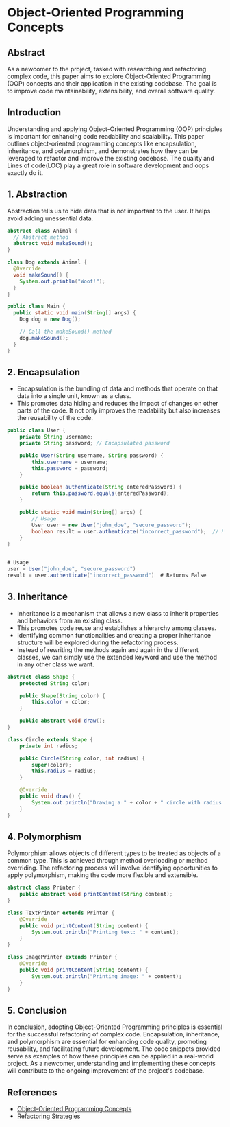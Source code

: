 # Object-Oriented Programming Concepts

## Abstract

As a newcomer to the project, tasked with researching and refactoring complex code, this paper aims to explore Object-Oriented Programming (OOP) concepts and their application in the existing codebase. The goal is to improve code maintainability, extensibility, and overall software quality.

## Introduction

Understanding and applying Object-Oriented Programming (OOP) principles is important for enhancing code readability and scalability. This paper outlines object-oriented programming concepts like encapsulation, inheritance, and polymorphism, and demonstrates how they can be leveraged to refactor and improve the existing codebase. The quality and Lines of code(LOC) play a great role in software development and oops exactly do it.

## 1. Abstraction

Abstraction tells us to hide data that is not important to the user. It helps avoid adding unessential data.

```Java
abstract class Animal {
  // Abstract method
  abstract void makeSound();
}

class Dog extends Animal {
  @Override
  void makeSound() {
    System.out.println("Woof!");
  }
}

public class Main {
  public static void main(String[] args) {
    Dog dog = new Dog();

    // Call the makeSound() method
    dog.makeSound();
  }
}
```

## 2. Encapsulation

* Encapsulation is the bundling of data and methods that operate on that data into a single unit, known as a class.
* This promotes data hiding and reduces the impact of changes on other parts of the code. It not only improves the readability but also increases the reusability of the code.

```Java
public class User {
    private String username;
    private String password; // Encapsulated password

    public User(String username, String password) {
        this.username = username;
        this.password = password;
    }

    public boolean authenticate(String enteredPassword) {
        return this.password.equals(enteredPassword);
    }

    public static void main(String[] args) {
        // Usage
        User user = new User("john_doe", "secure_password");
        boolean result = user.authenticate("incorrect_password");  // Returns false
    }
}


# Usage
user = User("john_doe", "secure_password")
result = user.authenticate("incorrect_password")  # Returns False
```

## 3. Inheritance

* Inheritance is a mechanism that allows a new class to inherit properties and behaviors from an existing class. 
* This promotes code reuse and establishes a hierarchy among classes.
* Identifying common functionalities and creating a proper inheritance structure will be explored during the refactoring process. 
* Instead of rewriting the methods again and again in the different classes, we can simply use the extended keyword and use the method in any other class we want.

```Java
abstract class Shape {
    protected String color;

    public Shape(String color) {
        this.color = color;
    }

    public abstract void draw();
}

class Circle extends Shape {
    private int radius;

    public Circle(String color, int radius) {
        super(color);
        this.radius = radius;
    }

    @Override
    public void draw() {
        System.out.println("Drawing a " + color + " circle with radius " + radius);
    }
}
```

## 4. Polymorphism

Polymorphism allows objects of different types to be treated as objects of a common type. This is achieved through method overloading or method overriding. The refactoring process will involve identifying opportunities to apply polymorphism, making the code more flexible and extensible.

```Java
abstract class Printer {
    public abstract void printContent(String content);
}

class TextPrinter extends Printer {
    @Override
    public void printContent(String content) {
        System.out.println("Printing text: " + content);
    }
}

class ImagePrinter extends Printer {
    @Override
    public void printContent(String content) {
        System.out.println("Printing image: " + content);
    }
}


```

## 5. Conclusion

In conclusion, adopting Object-Oriented Programming principles is essential for the successful refactoring of complex code. Encapsulation, inheritance, and polymorphism are essential for enhancing code quality, promoting reusability, and facilitating future development. The code snippets provided serve as examples of how these principles can be applied in a real-world project. As a newcomer, understanding and implementing these concepts will contribute to the ongoing improvement of the project's codebase.

## References

* [Object-Oriented Programming Concepts](https://www.geeksforgeeks.org/introduction-of-object-oriented-programming/)
* [Refactoring Strategies](https://www.codesee.io/learning-center/java-refactoring#:~:text=Refactoring%20Code%20Using%20an%20OO%20Approach,-The%20OO%20approach&text=Extract%20class%3A%20Divide%20a%20large,each%20handling%20a%20single%20responsibility)


